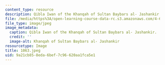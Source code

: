 ```yaml
---
content_type: resource
description: Qibla Iwan of the Khanqah of Sultan Baybars al- Jashankir.
file: /media/https%3A/open-learning-course-data-rc.s3.amazonaws.com/4-615-the-architecture-of-cairo-spring-2002/9a21cb858eda6bef7c96620aa1fca5e1_1063.jpeg
file_type: image/jpeg
image_metadata:
  caption: Qibla Iwan of the Khanqah of Sultan Baybars al- Jashankir.
  credit: ''
  image-alt: Khanqah of Sultan Baybars al- Jashankir
resourcetype: Image
title: 1063.jpeg
uid: 9a21cb85-8eda-6bef-7c96-620aa1fca5e1
---
```

